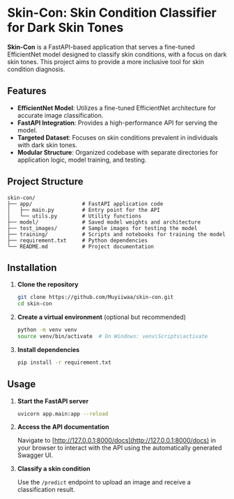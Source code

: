 # Skin-Con: Skin Condition Classifier for Dark Skin Tones

**Skin-Con** is a FastAPI-based application that serves a fine-tuned EfficientNet model designed to classify skin conditions, with a focus on dark skin tones. This project aims to provide a more inclusive tool for skin condition diagnosis.

## Features

- **EfficientNet Model**: Utilizes a fine-tuned EfficientNet architecture for accurate image classification.
- **FastAPI Integration**: Provides a high-performance API for serving the model.
- **Targeted Dataset**: Focuses on skin conditions prevalent in individuals with dark skin tones.
- **Modular Structure**: Organized codebase with separate directories for application logic, model training, and testing.

## Project Structure

```
skin-con/
├── app/                # FastAPI application code
│   ├── main.py         # Entry point for the API
│   └── utils.py        # Utility functions
├── model/              # Saved model weights and architecture
├── test_images/        # Sample images for testing the model
├── training/           # Scripts and notebooks for training the model
├── requirement.txt     # Python dependencies
└── README.md           # Project documentation
```

## Installation

1. **Clone the repository**
   ```bash
   git clone https://github.com/Muyiiwaa/skin-con.git
   cd skin-con
   ```

2. **Create a virtual environment** (optional but recommended)
   ```bash
   python -m venv venv
   source venv/bin/activate  # On Windows: venv\Scripts\activate
   ```

3. **Install dependencies**
   ```bash
   pip install -r requirement.txt
   ```

## Usage

1. **Start the FastAPI server**
   ```bash
   uvicorn app.main:app --reload
   ```

2. **Access the API documentation**

   Navigate to [http://127.0.0.1:8000/docs](http://127.0.0.1:8000/docs) in your browser to interact with the API using the automatically generated Swagger UI.

3. **Classify a skin condition**

   Use the `/predict` endpoint to upload an image and receive a classification result.
